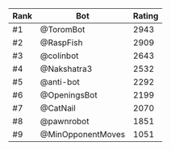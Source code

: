 Rank|Bot|Rating
---|---|---
#1|@ToromBot|2943
#2|@RaspFish|2909
#3|@colinbot|2643
#4|@Nakshatra3|2532
#5|@anti-bot|2292
#6|@OpeningsBot|2199
#7|@CatNail|2070
#8|@pawnrobot|1851
#9|@MinOpponentMoves|1051
